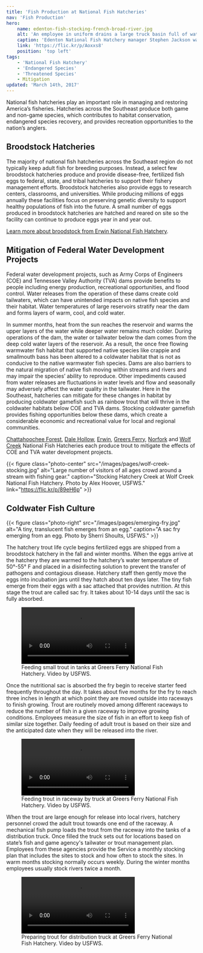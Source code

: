 ```yaml
---
title: 'Fish Production at National Fish Hatcheries'
nav: 'Fish Production'
hero:
    name: edenton-fish-stocking-french-broad-river.jpg
    alt: 'An employee in uniform drains a large truck basin full of water and fish into a river.'
    caption: 'Edenton National Fish Hatchery manager Stephen Jackson watches lake sturgeon flow into the French Broad River. Photo, USFWS.'
    link: 'https://flic.kr/p/Aoxxs8'
    position: 'top left'
tags:
    - 'National Fish Hatchery'
    - 'Endangered Species'
    - 'Threatened Species'
    - Mitigation
updated: 'March 14th, 2017'
---
```


National fish hatcheries play an important role in managing and restoring America’s fisheries.  Hatcheries across the Southeast produce both game and non-game species, which contributes to habitat conservation, endangered species recovery, and provides recreation opportunities to the nation’s anglers.

## Broodstock Hatcheries

The majority of national fish hatcheries across the Southeast region do not typically keep adult fish for breeding purposes.  Instead, a select few broodstock hatcheries produce and provide disease-free, fertilized fish eggs to federal, state, and tribal hatcheries to support their fishery management efforts.  Broodstock hatcheries also provide eggs to research centers, classrooms, and universities.  While producing millions of eggs annually these facilities focus on preserving genetic diversity to support healthy populations of fish into the future.  A small number of eggs produced in broodstock hatcheries are hatched and reared on site so the facility can continue to produce eggs year in and year out.

[Learn more about broodstock from Erwin National Fish Hatchery](https://www.fws.gov/erwin/aboutus.html).

## Mitigation of Federal Water Development Projects

Federal water development projects, such as  Army Corps of Engineers (COE) and Tennessee Valley Authority (TVA) dams  provide benefits to people including energy production, recreational opportunities, and flood control.  Water releases from the operation of these dams create cold tailwaters, which can have unintended impacts on native fish species and their habitat.  Water temperatures of large reservoirs stratify near the dam and forms layers of warm, cool, and cold water.

In summer months, heat from the sun reaches the reservoir and warms the upper layers of the water while deeper water remains much colder.  During operations of the dam, the water or tailwater below the dam comes from the deep cold water layers of the reservoir.  As a result, the once free flowing warmwater fish habitat that supported native species like crappie and smallmouth bass has been altered to a coldwater habitat that is not as conducive to the native warmwater fish species.  Dams are also barriers  to the natural migration of native fish moving within streams and rivers and may impair the  species’ ability to reproduce.  Other impediments caused from water releases are fluctuations in water levels and  flow and seasonally may  adversely affect the water quality in the tailwater. Here in the Southeast, hatcheries can mitigate for these changes in habitat by producing  coldwater gamefish such as rainbow trout that will thrive in the coldwater habitats below  COE and TVA dams. Stocking coldwater gamefish provides fishing opportunities below these dams, which create a considerable economic and recreational value for local and regional communities.

[Chattahoochee Forest](https://www.fws.gov/chattahoocheeforest/), [Dale Hollow](https://www.fws.gov/dalehollow/), [Erwin](https://www.fws.gov/erwin/), [Greers Ferry](https://www.fws.gov/greersferry/), [Norfork](https://www.fws.gov/wolfcreek/) and [Wolf Creek](https://www.fws.gov/wolfcreek/) National Fish Hatcheries each produce trout to mitigate the effects of COE and TVA water development projects.

{{< figure class="photo-center" src="/images/pages/wolf-creek-stocking.jpg" alt="Large number of visitors of all ages crowd around a stream with fishing gear." caption="Stocking Hatchery Creek at Wolf Creek National Fish Hatchery. Photo by Alex Hoover, USFWS." link="https://flic.kr/p/89eH6p" >}}

## Coldwater Fish Culture

{{< figure class="photo-right" src="/images/pages/emerging-fry.jpg" alt="A tiny, translucent fish emerges from an egg." caption="A sac fry emerging from an egg. Photo by Sherri Shoults, USFWS." >}}

The hatchery trout life cycle begins fertilized eggs are shipped from a broodstock hatchery in the fall and winter months.  When the eggs arrive at the hatchery they are warmed to the hatchery’s water temperature of 50°-55° F and placed in a disinfecting solution to prevent the transfer of pathogens and contagious disease.  Hatchery staff then gently move the eggs into incubation jars until they hatch about ten days later.  The tiny fish emerge from their eggs with a sac attached that provides nutrition. At this stage the trout are called sac fry.  It takes about 10-14 days until the sac is fully absorbed.

<figure class="photo-center">
  <video src="/video/greers-ferry-hatchery-feeding-small-trout-in-tanks.mp4" controls="true">
    <p>Sorry, your browser doesn't support embedded videos, but don't worry, you can <a href="/video/greers-ferry-hatchery-feeding-small-trout-in-tanks.mp4" download>download it</a> and watch it with your favorite video player!</p>
  </video>
  <figcaption>Feeding small trout in tanks at Greers Ferry National Fish Hatchery. Video by USFWS.</figcaption>
</figure>

Once the nutritional sac is absorbed the fry begin to receive starter feed frequently throughout the day.  It takes about five months for the fry to reach three inches in length at which point they are moved outside into raceways to finish growing.  Trout are routinely moved among different raceways to reduce the number of fish in a given raceway to improve growing conditions.  Employees measure the size of fish in an effort to keep fish of similar size together. Daily feeding of adult trout is based on their size and the anticipated date when they will be released into the river.

<figure class="photo-center">
  <video src="/video/greers-ferry-hatchery-truck-feeding.mp4" controls="true">
    <p>Sorry, your browser doesn't support embedded videos, but don't worry, you can <a href="/video/greers-ferry-hatchery-truck-feeding.mp4" download>download it</a> and watch it with your favorite video player!</p>
  </video>
  <figcaption>Feeding trout in raceway by truck at Greers Ferry National Fish Hatchery. Video by USFWS.</figcaption>
</figure>

When the trout are large enough for release into local rivers, hatchery personnel crowd the adult trout towards one end of the raceway.  A mechanical fish pump loads the trout from the raceway into the tanks of a distribution truck.  Once filled the truck sets out for locations based on state’s fish and game agency's tailwater or trout management plan.  Employees from these agencies provide the Service a monthly stocking plan that includes the sites to stock and how often to stock the sites.  In warm months stocking normally occurs  weekly.  During the winter months employees usually stock rivers twice a month.


<figure class="photo-center">
  <video src="/video/greers-ferry-hatchery-crowding-trout-for-loading.mp4" controls="true">
    <p>Sorry, your browser doesn't support embedded videos, but don't worry, you can <a href="/video/greers-ferry-hatchery-crowding-trout-for-loading.mp4" download>download it</a> and watch it with your favorite video player!</p>
  </video>
  <figcaption>Preparing trout for distribution truck at Greers Ferry National Fish Hatchery. Video by USFWS.</figcaption>
</figure>
